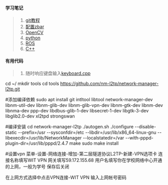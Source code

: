 #

#### 学习笔记
> 1. [git教程](git.md)
> 2. [配置zbar](zbar.md)
> 3. [OpenCV](opencv.md)
> 4. [python](python.md)
> 5. [ROS](ros/ros.md)
> 6. [C++](c++.md)

#### 有用代码
> 1. 随时响应键盘输入[keyboard.cpp](cpp/keyboard.cpp)

cd ~/
mkdir tools
cd tools
https://github.com/nm-l2tp/network-manager-l2tp.git
 
#添加编译依赖
sudo apt install git intltool libtool network-manager-dev libnm-util-dev libnm-glib-dev libnm-glib-vpn-dev libnm-gtk-dev libnm-dev libnma-dev ppp-dev libdbus-glib-1-dev libsecret-1-dev libgtk-3-dev libglib2.0-dev xl2tpd strongswan
 
#编译安装
cd network-manager-l2tp
./autogen.sh
./configure --disable-static --prefix=/usr --sysconfdir=/etc --libdir=/usr/lib/x86_64-linux-gnu --libexecdir=/usr/lib/NetworkManager --localstatedir=/var --with-pppd-plugin-dir=/usr/lib/pppd/2.4.7
make
sudo make install
 
#设置vpn
菜单-设置-网络连接-增加-第二层隧道协议L2TP-新建-VPN选项卡
连接名称填写WIT VPN
网关填写59.172.155.68
用户名填写你在学校网络中心开通的上网，一般为学号
保存后关闭
 
在上网方式选择中点击VPN连接-WIT VPN
输入上网帐号密码
 
